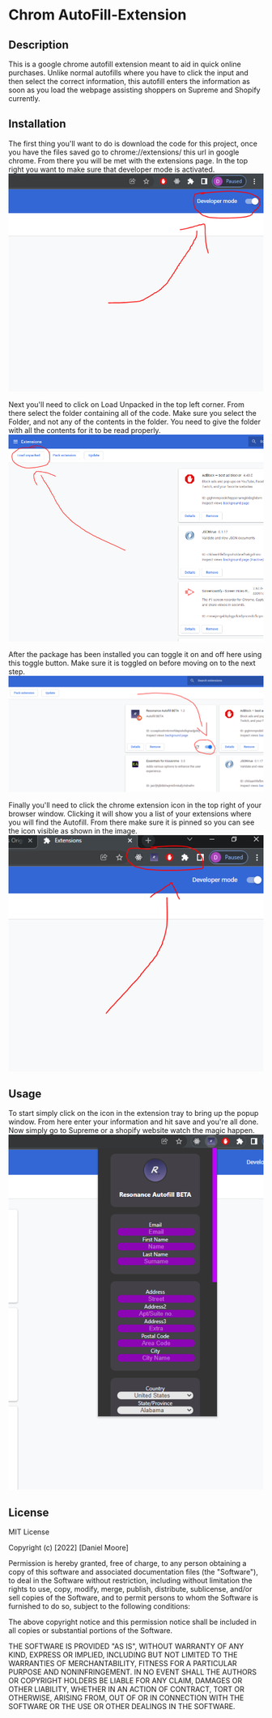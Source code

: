 # Chrom AutoFill-Extension

## Description

This is a google chrome autofill extension meant to aid in quick online purchases. Unlike normal autofills where you have to click the input and then select the correct information, this autofill enters the information as soon as you load the webpage assisting shoppers on Supreme and Shopify currently.

## Installation

The first thing you'll want to do is download the code for this project, once you have the files saved go to chrome://extensions/ this url in google chrome. From there you will be met with the extensions page. In the top right you want to make sure that developer mode is activated.
![Picture of the developer mode toggle](img/Screenshot2.PNG?raw=true)

Next you'll need to click on Load Unpacked in the top left corner. From there select the folder containing all of the code. Make sure you select the Folder, and not any of the contents in the folder. You need to give the folder with all the contents for it to be read properly.
![Picture of Load Unpacked button](img/Screenshot1.PNG?raw=true)

After the package has been installed you can toggle it on and off here using this toggle button. Make sure it is toggled on before moving on to the next step.
![Picture of the Autofill extension toggle button](img/Screenshot3.PNG?raw=true)

Finally you'll need to click the chrome extension icon in the top right of your browser window. Clicking it will show you a list of your extensions where you will find the Autofill. From there make sure it is pinned so you can see the icon visible as shown in the image.
![Picture of the chrome extension tray](img/Screenshot4.PNG?raw=true)

## Usage

To start simply click on the icon in the extension tray to bring up the popup window. From here enter your information and hit save and you're all done. Now simply go to Supreme or a shopify website watch the magic happen.
![Picture of the main page](img/Screenshot5.PNG?raw=true)

## License

MIT License

Copyright (c) [2022] [Daniel Moore]

Permission is hereby granted, free of charge, to any person obtaining a copy
of this software and associated documentation files (the "Software"), to deal
in the Software without restriction, including without limitation the rights
to use, copy, modify, merge, publish, distribute, sublicense, and/or sell
copies of the Software, and to permit persons to whom the Software is
furnished to do so, subject to the following conditions:

The above copyright notice and this permission notice shall be included in all
copies or substantial portions of the Software.

THE SOFTWARE IS PROVIDED "AS IS", WITHOUT WARRANTY OF ANY KIND, EXPRESS OR
IMPLIED, INCLUDING BUT NOT LIMITED TO THE WARRANTIES OF MERCHANTABILITY,
FITNESS FOR A PARTICULAR PURPOSE AND NONINFRINGEMENT. IN NO EVENT SHALL THE
AUTHORS OR COPYRIGHT HOLDERS BE LIABLE FOR ANY CLAIM, DAMAGES OR OTHER
LIABILITY, WHETHER IN AN ACTION OF CONTRACT, TORT OR OTHERWISE, ARISING FROM,
OUT OF OR IN CONNECTION WITH THE SOFTWARE OR THE USE OR OTHER DEALINGS IN THE
SOFTWARE.
